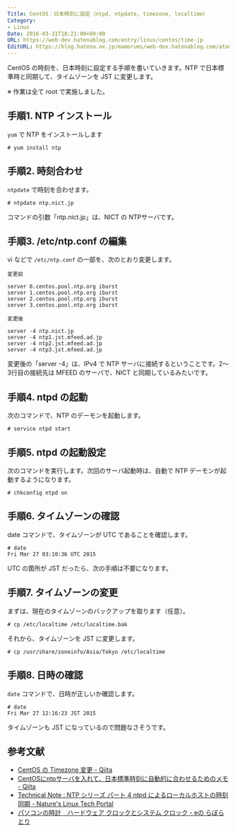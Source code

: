 ```yaml
---
Title: CentOS：日本時刻に設定（ntpd, ntpdate, timezone, localtime）
Category:
- Linux
Date: 2016-03-31T18:21:00+09:00
URL: https://web-dev.hatenablog.com/entry/linux/centos/time-jp
EditURL: https://blog.hatena.ne.jp/mamorums/web-dev.hatenablog.com/atom/entry/10328749687178815983
---
```


CentOS の時刻を、日本時刻に設定する手順を書いていきます。NTP で日本標準時と同期して、タイムゾーンを JST に変更します。

※ 作業は全て root で実施しました。


## 手順1. NTP インストール
`yum` で NTP をインストールします

```
# yum install ntp
```


## 手順2. 時刻合わせ
`ntpdate` で時刻を合わせます。

```
# ntpdate ntp.nict.jp
```

コマンドの引数「ntp.nict.jp」は、NICT の NTPサーバです。


## 手順3. /etc/ntp.conf の編集

vi などで `/etc/ntp.conf` の一部を、次のとおり変更します。

`変更前`

```
server 0.centos.pool.ntp.org iburst
server 1.centos.pool.ntp.org iburst
server 2.centos.pool.ntp.org iburst
server 3.centos.pool.ntp.org iburst
```

`変更後`

```
server -4 ntp.nict.jp
server -4 ntp1.jst.mfeed.ad.jp
server -4 ntp2.jst.mfeed.ad.jp
server -4 ntp3.jst.mfeed.ad.jp
```

変更後の「server -4」は、IPv4 で NTP サーバに接続するということです。2～3行目の接続先は MFEED のサーバで、NICT と同期しているみたいです。


## 手順4. ntpd の起動
次のコマンドで、NTP のデーモンを起動します。

```
# service ntpd start
```


## 手順5. ntpd の起動設定
次のコマンドを実行します。次回のサーバ起動時は、自動で NTP デーモンが起動するようになります。

```
# chkconfig ntpd on
```


## 手順6. タイムゾーンの確認
date コマンドで、タイムゾーンが UTC であることを確認します。

```
# date
Fri Mar 27 03:10:36 UTC 2015
```

UTC の箇所が JST だったら、次の手順は不要になります。


## 手順7. タイムゾーンの変更
まずは、現在のタイムゾーンのバックアップを取ります（任意）。

```
# cp /etc/localtime /etc/localtime.bak
```

それから、タイムゾーンを JST に変更します。

```
# cp /usr/share/zoneinfo/Asia/Tokyo /etc/localtime
```


## 手順8. 日時の確認
`date` コマンドで、日時が正しいか確認します。

```
# date
Fri Mar 27 12:16:23 JST 2015
```

タイムゾーンも JST になっているので問題なさそうです。


## 参考文献
- [CentOS の Timezone 変更 - Qiita](http://qiita.com/snaka/items/a291423d6ceac9f091a7)
- [CentOSにntpサーバを入れて、日本標準時刻に自動的に合わせるためのメモ - Qiita](http://qiita.com/tsu_nera/items/9be676b04b190e45b281)
- [Technical Note : NTP シリーズ パート 4 ntpd によるローカルホストの時刻同期 - Nature's Linux Tech Portal](http://tech.n-linux.com/index.php?%A5%C6%A5%AF%A5%CB%A5%AB%A5%EB%A5%CE%A1%BC%A5%C8%2FNTP%2FNTP%20%A5%B7%A5%EA%A1%BC%A5%BA%20%A5%D1%A1%BC%A5%C8%204%20ntpd%20%A4%CB%A4%E8%A4%EB%A5%ED%A1%BC%A5%AB%A5%EB%A5%DB%A5%B9%A5%C8%A4%CE%BB%FE%B9%EF%C6%B1%B4%FC)
- [パソコンの時計　ハードウェア クロックとシステム クロック - eの らぼらとり](http://park12.wakwak.com/~eslab/pcmemo/clock/index.html)
